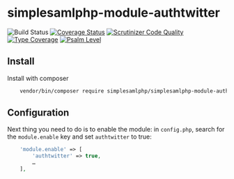 # simplesamlphp-module-authtwitter

![Build Status](https://github.com/simplesamlphp/simplesamlphp-module-authtwitter/workflows/CI/badge.svg?branch=master)
[![Coverage Status](https://codecov.io/gh/simplesamlphp/simplesamlphp-module-authtwitter/branch/master/graph/badge.svg)](https://codecov.io/gh/simplesamlphp/simplesamlphp-module-authtwitter)
[![Scrutinizer Code Quality](https://scrutinizer-ci.com/g/simplesamlphp/simplesamlphp-module-authtwitter/badges/quality-score.png?b=master)](https://scrutinizer-ci.com/g/simplesamlphp/simplesamlphp-module-authtwitter/?branch=master)
[![Type Coverage](https://shepherd.dev/github/simplesamlphp/simplesamlphp-module-authtwitter/coverage.svg)](https://shepherd.dev/github/simplesamlphp/simplesamlphp-module-authtwitter)
[![Psalm Level](https://shepherd.dev/github/simplesamlphp/simplesamlphp-module-authtwitter/level.svg)](https://shepherd.dev/github/simplesamlphp/simplesamlphp-module-authtwitter)

## Install

Install with composer

```bash
    vendor/bin/composer require simplesamlphp/simplesamlphp-module-authtwitter
```

## Configuration

Next thing you need to do is to enable the module: in `config.php`,
search for the `module.enable` key and set `authtwitter` to true:

```php
    'module.enable' => [
        'authtwitter' => true,
        …
    ],
```
